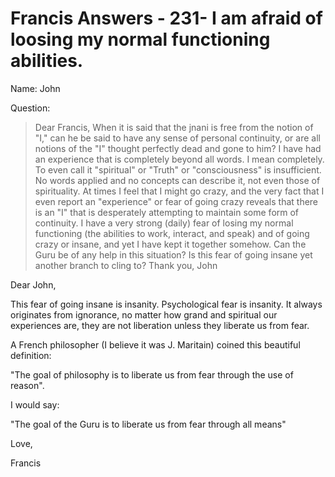 # Francis Answers - 231- I am afraid of loosing my normal functioning abilities.

Name: John

Question:

>Dear Francis, When it is said that the jnani is free from the notion of "I," can he be said to have any sense of personal continuity, or are all notions of the "I" thought perfectly dead and gone to him? I have had an experience that is completely beyond all words. I mean completely. To even call it "spiritual" or "Truth" or "consciousness" is insufficient. No words applied and no concepts can describe it, not even those of spirituality. At times I feel that I might go crazy, and the very fact that I even report an "experience" or fear of going crazy reveals that there is an "I" that is desperately attempting to maintain some form of continuity. I have a very strong (daily) fear of losing my normal functioning (the abilities to work, interact, and speak) and of going crazy or insane, and yet I have kept it together somehow. Can the Guru be of any help in this situation? Is this fear of going insane yet another branch to cling to? Thank you, John

Dear John,

This fear of going insane is insanity. Psychological fear is insanity. It always originates from ignorance, no matter how grand and spiritual our experiences are, they are not liberation unless they liberate us from fear.

A French philosopher (I believe it was J. Maritain) coined this beautiful definition:

"The goal of philosophy is to liberate us from fear through the use of reason".

I would say:

"The goal of the Guru is to liberate us from fear through all means"

Love,

Francis

